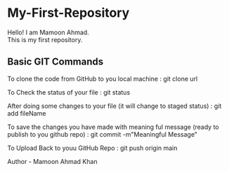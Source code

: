 # My-First-Repository
Hello! I am Mamoon Ahmad.
<br>
This is my first repository.
<br>
<h2> Basic GIT Commands </h2>
<p>To clone the code from GitHub to you local machine : git clone url</p>
<p>To Check the status of your file : git status</p>
<p>After doing some changes to your file (it will change to staged status) : git add fileName</p>
<p>To save the changes you have made with meaning ful message (ready to publish to you github repo) : git commit -m"Meaningful Message"</p>
<p>To Upload Back to youu GitHub Repo : git push origin main</p>

Author - Mamoon Ahmad Khan